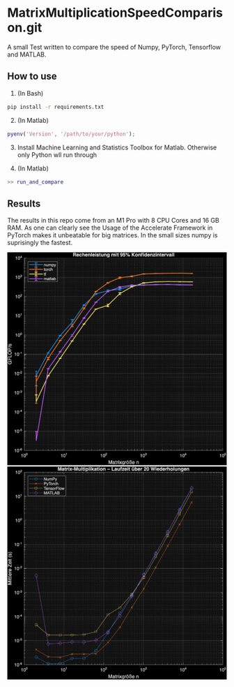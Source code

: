 # MatrixMultiplicationSpeedComparison.git
A small Test written to compare the speed of Numpy, PyTorch, Tensorflow and MATLAB.

## How to use
1. (In Bash) 
``` bash
pip install -r requirements.txt
```

2. (In Matlab)
``` matlab
pyenv('Version', '/path/to/your/python');
```

3. Install Machine Learning and Statistics Toolbox for Matlab. Otherwise only Python wll run through

4. (In Matlab)
```matlab
>> run_and_compare
```

## Results
The results in this repo come from an M1 Pro with 8 CPU Cores and 16 GB RAM.
As one can clearly see the Usage of the Accelerate Framework in PyTorch makes it unbeatable for big matrices.
In the small sizes numpy is suprisingly the fastest.

![Speed](results/M1Pro8CoresPerformance.png)
![Speed](results/M1Pro8CoresTime.png)
